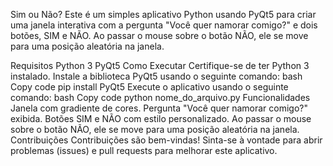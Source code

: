 Sim ou Não?
Este é um simples aplicativo Python usando PyQt5 para criar uma janela interativa com a pergunta "Você quer namorar comigo?" e dois botões, SIM e NÃO. Ao passar o mouse sobre o botão NÃO, ele se move para uma posição aleatória na janela.

Requisitos
Python 3
PyQt5
Como Executar
Certifique-se de ter Python 3 instalado.
Instale a biblioteca PyQt5 usando o seguinte comando:
bash
Copy code
pip install PyQt5
Execute o aplicativo usando o seguinte comando:
bash
Copy code
python nome_do_arquivo.py
Funcionalidades
Janela com gradiente de cores.
Pergunta "Você quer namorar comigo?" exibida.
Botões SIM e NÃO com estilo personalizado.
Ao passar o mouse sobre o botão NÃO, ele se move para uma posição aleatória na janela.
Contribuições
Contribuições são bem-vindas! Sinta-se à vontade para abrir problemas (issues) e pull requests para melhorar este aplicativo.
